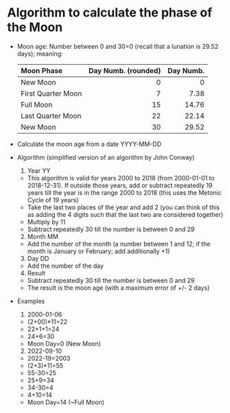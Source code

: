 # Algorithm to calculate the phase of the Moon
* Moon age: Number between 0 and 30=0 (recall that a lunation is 29.52 days); meaning:
 
  | Moon Phase        | Day Numb. (rounded) | Day Numb. |
  | :---              |     ---:            |      ---: |
  | New Moon          | 0                   | 0         |
  | First Quarter Moon| 7                   | 7.38      |
  | Full Moon         | 15                  | 14.76     |
  | Last Quarter Moon | 22                  | 22.14     |
  | New Moon          | 30                  | 29.52     |

* Calculate the moon age from a date YYYY-MM-DD
* Algorithm (simplified version of an algorithm by John Conway)
  1. Year YY
    * This algorithm is valid for years 2000 to 2018 (from 2000-01-01 to 2018-12-31). If outside those years, add or subtract repeatedly 19 years till the year is in the range  2000 to 2018 (this uses the Metonic Cycle of 19 years)
    * Take the last two places of the year and add 2 (you can think of this as adding the 4 digits such that the last two are considered together)
    * Multiply by 11
    * Subtract repeatedly 30 till the number is between 0 and 29
  2. Month MM
    * Add the number of the month (a number between 1 and 12; if the month is January or February; add additionally +1)
  3. Day DD
    * Add the number of the day
  4. Result
    * Subtract repeatedly 30 till the number is between 0 and 29
    * The result is the moon age (with a maximum error of +/- 2 days)

* Examples
  1. 2000-01-06
    * (2+00)*11=22
    * 22+1+1=24
    * 24+6=30
    * Moon Day=0 (New Moon)
  2. 2022-09-10
    * 2022-19=2003
    * (2+3)*11=55
    * 55-30=25
    * 25+9=34
    * 34-30=4
    * 4+10=14
    * Moon Day=14 (~Full Moon)  

